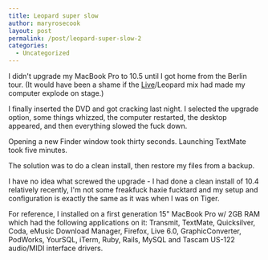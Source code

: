 ```yaml
---
title: Leopard super slow
author: maryrosecook
layout: post
permalink: /post/leopard-super-slow-2
categories:
  - Uncategorized
---
```

I didn't upgrade my MacBook Pro to 10.5 until I got home from the Berlin tour. (It would have been a shame if the [Live][1]/Leopard mix had made my computer explode on stage.)

I finally inserted the DVD and got cracking last night. I selected the upgrade option, some things whizzed, the computer restarted, the desktop appeared, and then everything slowed the fuck down.

Opening a new Finder window took thirty seconds. Launching TextMate took five minutes.

The solution was to do a clean install, then restore my files from a backup.

I have no idea what screwed the upgrade - I had done a clean install of 10.4 relatively recently, I'm not some freakfuck haxie fucktard and my setup and configuration is exactly the same as it was when I was on Tiger.

For reference, I installed on a first generation 15" MacBook Pro w/ 2GB RAM which had the following applications on it: Transmit, TextMate, Quicksilver, Coda, eMusic Download Manager, Firefox, Live 6.0, GraphicConverter, PodWorks, YourSQL, iTerm, Ruby, Rails, MySQL and Tascam US-122 audio/MIDI interface drivers.

 [1]: http://www.ableton.com/live